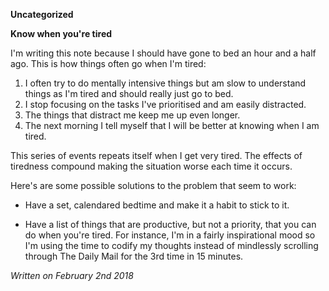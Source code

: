 **Uncategorized**

**Know when you're tired**

I'm writing this note because I should have gone to bed an hour and a half ago. This is how things often go when I'm tired:

1) I often try to do mentally intensive things but am slow to understand things as I'm tired and should really just go to bed.<br>
2) I stop focusing on the tasks I've prioritised and am easily distracted.<br>
3) The things that distract me keep me up even longer.<br>
4) The next morning I tell myself that I will be better at knowing when I am tired.<br>

This series of events repeats itself when I get very tired. The effects of tiredness compound making the situation worse each time it occurs.

Here's are some possible solutions to the problem that seem to work:

- Have a set, calendared bedtime and make it a habit to stick to it.

- Have a list of things that are productive, but not a priority, that you can do when you're tired. For instance, I'm in a fairly inspirational mood so I'm using the time to codify my thoughts instead of mindlessly scrolling through The Daily Mail for the 3rd time in 15 minutes.

*Written on February 2nd 2018*
